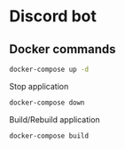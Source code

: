 # Discord bot

## Docker commands

```bash
docker-compose up -d
```

Stop application

```bash
docker-compose down
```

Build/Rebuild application

```bash
docker-compose build
```
